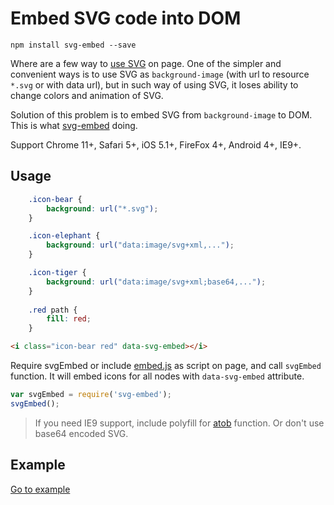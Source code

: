 # Embed SVG code into DOM

```
npm install svg-embed --save
```
  
Where are a few way to [use SVG](https://css-tricks.com/using-svg/) on page. One of the simpler and convenient ways is to 
use SVG as `background-image` (with url to resource `*.svg` or with data url), but in such way of using SVG, it loses 
ability to change colors and animation of SVG. 

Solution of this problem is to embed SVG from `background-image` to DOM. This is what [svg-embed](https://www.npmjs.com/package/svg-embed) doing.

Support Chrome 11+, Safari 5+, iOS 5.1+, FireFox 4+, Android 4+, IE9+.

## Usage

```css
    .icon-bear {
        background: url("*.svg");
    }

    .icon-elephant {
        background: url("data:image/svg+xml,...");
    }

    .icon-tiger {
        background: url("data:image/svg+xml;base64,...");
    }
    
    .red path {
        fill: red;
    }
```

```html
<i class="icon-bear red" data-svg-embed></i>
```

Require svgEmbed or include [embed.js](src/embed.js) as script on page, and call `svgEmbed` function. It will embed icons 
for all nodes with `data-svg-embed` attribute.
```js
var svgEmbed = require('svg-embed');
svgEmbed();
```

> If you need IE9 support, include polyfill for [atob](https://developer.mozilla.org/en-US/docs/Web/API/WindowBase64/atob) function.
> Or don't use base64 encoded SVG. 

## Example

<a href="http://elfet.github.io/svg-embed/example/">Go to example</a>
